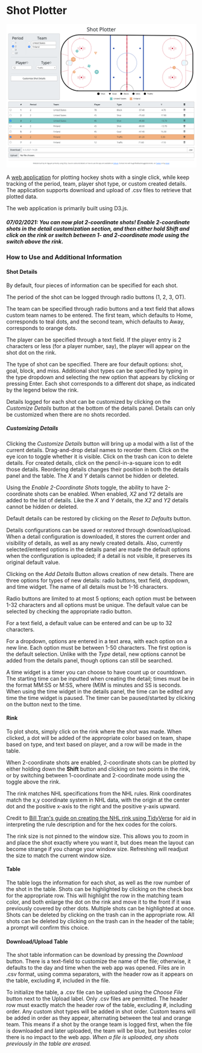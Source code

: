 # Shot Plotter

![A screenshot of the web application.](./resources/screenshot.png)

A [web application](https://shot-plotter.netlify.app/) for plotting hockey shots with a single click, while keep tracking of the period, team, player shot type, or custom created details. The application supports download and upload of .csv files to retrieve that plotted data.

The web application is primarily built using D3.js.

##### 07/02/2021: You can now plot 2-coordinate shots! Enable 2-coordinate shots in the detail customization section, and then either hold Shift and click on the rink or switch between 1- and 2-coordinate mode using the switch above the rink.

### How to Use and Additional Information

#### Shot Details

By default, four pieces of information can be specified for each shot.

The period of the shot can be logged through radio buttons (1, 2, 3, OT).

The team can be specified through radio buttons and a text field that allows custom team names to be entered. The first team, which defaults to Home, corresponds to teal dots, and the second team, which defaults to Away, corresponds to orange dots.

The player can be specified through a text field. If the player entry is 2 characters or less (for a player number, say), the player will appear on the shot dot on the rink.

The type of shot can be specified. There are four default options: shot, goal, block, and miss. Additional shot types can be specified by typing in the type dropdown and selecting the new option that appears by clicking or pressing Enter. Each shot corresponds to a different dot shape, as indicated by the legend below the rink.

Details logged for each shot can be customized by clicking on the _Customize Details_ button at the bottom of the details panel. Details can only be customized when there are no shots recorded.

##### Customizing Details

Clicking the _Customize Details_ button will bring up a modal with a list of the current details. Drag-and-drop detail names to reorder them. Click on the eye icon to toggle whether it is visible. Click on the trash can icon to delete details. For created details, click on the pencil-in-a-square icon to edit those details. Reordering details changes their position in both the details panel and the table. The _X_ and _Y_ details cannot be hidden or deleted.

Using the _Enable 2-Coordinate Shots_ toggle, the ability to have 2-coordinate shots can be enabled. When enabled, _X2_ and _Y2_ details are added to the list of details. Like the _X_ and _Y_ details, the _X2_ and _Y2_ details cannot be hidden or deleted.

Default details can be restored by clicking on the _Reset to Defaults_ button.

Details configurations can be saved or restored through download/upload. When a detail configuration is downloaded, it stores the current order and visibility of details, as well as any newly created details. Also, currently selected/entered options in the details panel are made the default options when the configuration is uploaded; if a detail is not visible, it preserves its original default value.

Clicking on the _Add Details_ Button allows creation of new details. There are three options for types of new details: radio buttons, text field, dropdown, and time widget. The name of all details must be 1-16 characters.

Radio buttons are limited to at most 5 options; each option must be between 1-32 characters and all options must be unique. The default value can be selected by checking the appropriate radio button.

For a text field, a default value can be entered and can be up to 32 characters.

For a dropdown, options are entered in a text area, with each option on a new line. Each option must be between 1-50 characters. The first option is the default selection. Unlike with the _Type_ detail, new options cannot be added from the details panel, though options can still be searched.

A time widget is a timer you can choose to have count up or countdown. The starting time can be inputted when creating the detail; times must be in the format MM:SS or M:SS, where (M)M is minutes and SS is seconds. When using the time widget in the details panel, the time can be edited any time the time widget is paused. The timer can be paused/started by clicking on the button next to the time.

#### Rink

To plot shots, simply click on the rink where the shot was made. When clicked, a dot will be added of the appropriate color based on team, shape based on type, and text based on player, and a row will be made in the table.

When 2-coordinate shots are enabled, 2-coordinate shots can be plotted by either holding down the **Shift** button and clicking on two points in the rink, or by switching between 1-coordinate and 2-coordinate mode using the toggle above the rink.

The rink matches NHL specifications from the NHL rules. Rink coordinates match the x,y coordinate system in NHL data, with the origin at the center dot and the positive x-axis to the right and the positive y-axis upward.

Credit to [Bill Tran's guide on creating the NHL rink using TidyVerse](https://thewincolumn.ca/2021/01/15/r-tutorial-creating-an-nhl-rink-using-the-tidyverse/) for aid in interpreting the rule description and for the hex codes for the colors.

The rink size is not pinned to the window size. This allows you to zoom in and place the shot exactly where you want it, but does mean the layout can become strange if you change your window size. Refreshing will readjust the size to match the current window size.

#### Table

The table logs the information for each shot, as well as the row number of the shot in the table. Shots can be highlighted by clicking on the check box for the appropriate row. This will highlight the row in the matching team color, and both enlarge the dot on the rink and move it to the front if it was previously covered by other dots. Multiple shots can be highlighted at once. Shots can be deleted by clicking on the trash can in the appropriate row. All shots can be deleted by clicking on the trash can in the header of the table; a prompt will confirm this choice.

#### Download/Upload Table

The shot table information can be download by pressing the _Download_ button. There is a text-field to customize the name of the file; otherwise, it defaults to the day and time when the web app was opened. Files are in .csv format, using comma separators, with the header row as it appears on the table, excluding _\#_, included in the file.

To initialize the table, a .csv file can be uploaded using the _Choose File_ button next to the Upload label. Only .csv files are permitted. The header row must exactly match the header row of the table, excluding _\#_, including order. Any custom shot types will be added in shot order. Custom teams will be added in order as they appear, alternating between the teal and orange team. This means if a shot by the orange team is logged first, when the file is downloaded and later uploaded, the team will be blue, but besides color there is no impact to the web app. _When a file is uploaded, any shots previously in the table are erased._
